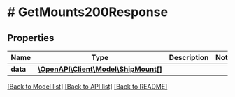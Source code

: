 # # GetMounts200Response

## Properties

Name | Type | Description | Notes
------------ | ------------- | ------------- | -------------
**data** | [**\OpenAPI\Client\Model\ShipMount[]**](ShipMount.md) |  |

[[Back to Model list]](../../README.md#models) [[Back to API list]](../../README.md#endpoints) [[Back to README]](../../README.md)
